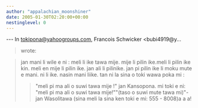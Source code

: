 ```yaml
---
author: "appalachian_moonshiner"
date: 2005-01-30T02:20:00+00:00
nestinglevel: 0
---
```

\---
 In [tokipona@yahoogroups.com](mailto://tokipona@yahoogroups.com), Francois Schwicker <bubi4919@y...
>wrote:

> jan mani li wile e ni : meli li ike tawa mije. mije li pilin ike.meli li pilin ike kin. meli en mije li pilin ike. jan ali li pilinike. jan pi pilin ike li moku mute e mani. ni li ike. nasin mani liike.
> tan ni la sina o toki wawa poka mi :
>> "meli pi ma ali o suwi tawa mije !"
>> jan Kansopona. mi toki e ni: "meli pi ma ali o suwi tawa mije!""(taso o suwi mute tawa mi)"- jan Wasolitawa (sina meli la sina ken toki e mi: 555 - 8008)a a a!